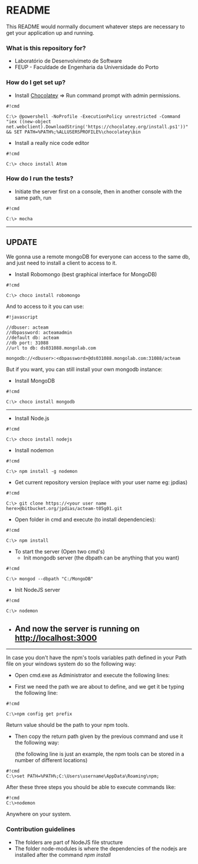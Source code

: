 # README #

This README would normally document whatever steps are necessary to get your application up and running.

### What is this repository for? ###

* Laboratório de Desenvolvimeto de Software
* FEUP -  Faculdade de Engenharia da Universidade do Porto

### How do I get set up? ###

* Install [Chocolatey](http://chocolatey.org/) => Run command prompt with admin permissions.
```
#!cmd

C:\> @powershell -NoProfile -ExecutionPolicy unrestricted -Command "iex ((new-object net.webclient).DownloadString('https://chocolatey.org/install.ps1'))" && SET PATH=%PATH%;%ALLUSERSPROFILE%\chocolatey\bin
```
* Install a really nice code editor
```
#!cmd

C:\> choco install Atom

```

### How do I run the tests? ###

* Initiate the server first on a console, then in another console with the same path, run
```
#!cmd

C:\> mocha

```
---------------------------------------------------------------------------------

## UPDATE ##

We gonna use a remote mongoDB for everyone can access to the same db, and just need to install a client to access to it.

* Install Robomongo (best graphical interface for MongoDB)

```
#!cmd

C:\> choco install robomongo

```
And to access to it you can use:

```
#!javascript

//dbuser: acteam
//dbpassword: acteamadmin
//default db: acteam
//db port: 31088
//url to db: ds031088.mongolab.com

mongodb://<dbuser>:<dbpassword>@ds031088.mongolab.com:31088/acteam

```

But if you want, you can still install your own mongodb instance:

* Install MongoDB  
```
#!cmd

C:\> choco install mongodb 

```

------------------------------------------------------------------------------------------------------


* Install Node.js
```
#!cmd

C:\> choco install nodejs

```

* Install nodemon
```
#!cmd

C:\> npm install -g nodemon

```

* Get current repository version (replace <your user name here> with your user name eg: jpdias)
```
#!cmd

C:\> git clone https://<your user name here>@bitbucket.org/jpdias/acteam-t05g01.git

```
* Open folder in cmd and execute (to install dependencies):
```
#!cmd

C:\> npm install

```
* To start the server (Open two cmd's)
	* Init mongodb server (the dbpath can be anything that you want)
```
#!cmd

C:\> mongod --dbpath "C:/MongoDB"

```

* Init NodeJS server

```
#!cmd

C:\> nodemon

```
 

* ## And now the server is running on [http://localhost:3000](http://localhost:3000) ##

------------------------------------------------------------------------------------------------------

 In case you don't have the npm's tools variables path defined in your Path file on your windows system do so the following way:
 

* Open cmd.exe as Administrator and execute the following lines:

* First we need the path we are about to define, and we get it be typing the following line:

```
#!cmd

C:\>npm config get prefix

```

Return value should be the path to your npm tools.

 
 * Then copy the return path given by the previous command and use it the following way:

    (the following line is just an example, the npm tools can be stored in a number of different locations)

```
#!cmd
C:\>set PATH=%PATH%;C:\Users\username\AppData\Roaming\npm;

```

After these three steps you should be able to execute commands like:

```
#!cmd
C:\>nodemon

```

Anywhere on your system.


### Contribution guidelines ###
* The folders are part of NodeJS file structure
* The folder node-modules is where the dependencies of the nodejs are installed after the command *npm install*